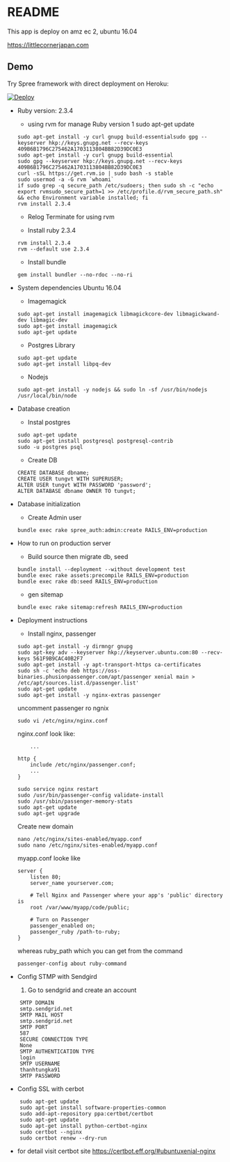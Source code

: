 # README

This app is deploy on amz ec 2, ubuntu 16.04 

https://littlecornerjapan.com

Demo 
----
Try Spree framework with direct deployment on Heroku:

[![Deploy](https://www.herokucdn.com/deploy/button.svg)](https://heroku.com/deploy?template=https://github.com/spree/spree)

* Ruby version: 2.3.4 
    - using rvm for manage Ruby version  1  sudo apt-get update
    ```
    sudo apt-get install -y curl gnupg build-essentialsudo gpg --keyserver hkp://keys.gnupg.net --recv-keys 409B6B1796C275462A1703113804BB82D39DC0E3
    sudo apt-get install -y curl gnupg build-essential
    sudo gpg --keyserver hkp://keys.gnupg.net --recv-keys 409B6B1796C275462A1703113804BB82D39DC0E3
    curl -sSL https://get.rvm.io | sudo bash -s stable
    sudo usermod -a -G rvm `whoami`
    if sudo grep -q secure_path /etc/sudoers; then sudo sh -c "echo export rvmsudo_secure_path=1 >> /etc/profile.d/rvm_secure_path.sh" && echo Environment variable installed; fi
   rvm install 2.3.4
   ```
   - Relog Terminate for using rvm 

   - Install ruby 2.3.4 
   ```
   rvm install 2.3.4
   rvm --default use 2.3.4
   ```
   - Install bundle
   ``` 
   gem install bundler --no-rdoc --no-ri
   ```

* System dependencies Ubuntu 16.04 
    - Imagemagick 
    ```
    sudo apt-get install imagemagick libmagickcore-dev libmagickwand-dev libmagic-dev
    sudo apt-get install imagemagick
    sudo apt-get update
    ```
    - Postgres Library
    ```
    sudo apt-get update
    sudo apt-get install libpq-dev
    ```
    - Nodejs 
    ```
    sudo apt-get install -y nodejs && sudo ln -sf /usr/bin/nodejs /usr/local/bin/node
    ```
    

* Database creation
    - Instal postgres 
    ```
    sudo apt-get update
    sudo apt-get install postgresql postgresql-contrib
    sudo -u postgres psql
    ```
    - Create DB 
    ```
    CREATE DATABASE dbname;
    CREATE USER tungvt WITH SUPERUSER;
    ALTER USER tungvt WITH PASSWORD 'password';
    ALTER DATABASE dbname OWNER TO tungvt;
    ```

* Database initialization
    - Create Admin user 
    ```
    bundle exec rake spree_auth:admin:create RAILS_ENV=production
    ```

* How to run on production server 
    - Build source then migrate db, seed  
    ```
    bundle install --deployment --without development test
    bundle exec rake assets:precompile RAILS_ENV=production
    bundle exec rake db:seed RAILS_ENV=production
    ```
    - gen sitemap 
    ```
    bundle exec rake sitemap:refresh RAILS_ENV=production
    ```

* Deployment instructions
    - Install nginx, passenger 
    ```
    sudo apt-get install -y dirmngr gnupg
    sudo apt-key adv --keyserver hkp://keyserver.ubuntu.com:80 --recv-keys 561F9B9CAC40B2F7
    sudo apt-get install -y apt-transport-https ca-certificates
    sudo sh -c 'echo deb https://oss-binaries.phusionpassenger.com/apt/passenger xenial main > /etc/apt/sources.list.d/passenger.list'
    sudo apt-get update
    sudo apt-get install -y nginx-extras passenger
    ```
    uncomment passenger ro ngnix 
    ```
    sudo vi /etc/nginx/nginx.conf
    
    ```
    nginx.conf look like: 

    ```
        ...

    http {
        include /etc/nginx/passenger.conf;
        ...
    }
    ```
    ```
    sudo service nginx restart
    sudo /usr/bin/passenger-config validate-install
    sudo /usr/sbin/passenger-memory-stats
    sudo apt-get update
    sudo apt-get upgrade
    ```

    Create new domain 

    ```
    nano /etc/nginx/sites-enabled/myapp.conf 
    sudo nano /etc/nginx/sites-enabled/myapp.conf 
    ```

    myapp.conf looke like

    ```
    server {
        listen 80;
        server_name yourserver.com;

        # Tell Nginx and Passenger where your app's 'public' directory is
        root /var/www/myapp/code/public;

        # Turn on Passenger
        passenger_enabled on;
        passenger_ruby /path-to-ruby;
    }
    ```

    whereas ruby_path which you can get from the command 
    ```
    passenger-config about ruby-command
    ```

* Config STMP with Sendgird 
  1. Go to sendgrid and create an account 
```
    SMTP DOMAIN 
    smtp.sendgrid.net
    SMTP MAIL HOST 
    smtp.sendgrid.net
    SMTP PORT 
    587
    SECURE CONNECTION TYPE
    None
    SMTP AUTHENTICATION TYPE
    login
    SMTP USERNAME 
    thanhtungka91
    SMTP PASSWORD
```

* Config SSL with cerbot 
``` 
    sudo apt-get update
    sudo apt-get install software-properties-common
    sudo add-apt-repository ppa:certbot/certbot
    sudo apt-get update
    sudo apt-get install python-certbot-nginx 
    sudo certbot --nginx
    sudo certbot renew --dry-run
```
 - for detail visit certbot site 
 https://certbot.eff.org/#ubuntuxenial-nginx